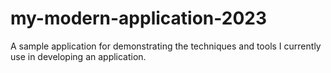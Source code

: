 # my-modern-application-2023
A sample application for demonstrating the techniques and tools I currently use in developing an application.
